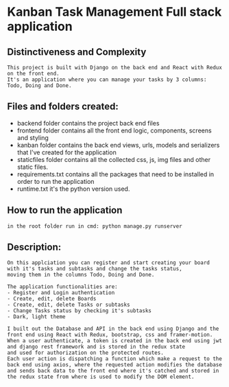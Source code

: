 # Kanban Task Management Full stack application

## Distinctiveness and Complexity

    This project is built with Django on the back end and React with Redux on the front end.
    It's an application where you can manage your tasks by 3 columns: Todo, Doing and Done.

## Files and folders created:

- backend folder contains the project back end files
- frontend folder contains all the front end logic, components, screens and styling
- kanban folder contains the back end views, urls, models and serializers that I've created for the application
- staticfiles folder contains all the collected css, js, img files and other static files.
- requirements.txt contains all the packages that need to be installed in order to run the application
- runtime.txt it's the python version used.

## How to run the application

    in the root folder run in cmd: python manage.py runserver

## Description:

    On this applciation you can register and start creating your board with it's tasks and subtasks and change the tasks status,
    moving them in the columns Todo, Doing and Done.

    The application functionalities are:
    - Register and Login authentication
    - Create, edit, delete Boards
    - Create, edit, delete Tasks or subtasks
    - Change Tasks status by checking it's subtasks
    - Dark, light theme

    I built out the Database and API in the back end using Django and the front end using React with Redux, bootstrap, css and framer-motion.
    When a user authenticate, a token is created in the back end using jwt and django rest framework and is stored in the redux state
    and used for authorization on the protected routes.
    Each user action is dispatching a function which make a request to the back end using axios, where the requested action modifies the database
    and sends back data to the front end where it's catched and stored in the redux state from where is used to modify the DOM element.
